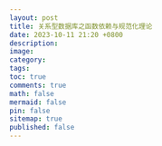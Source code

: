 ```yaml
---
layout: post
title: 关系型数据库之函数依赖与规范化理论
date: 2023-10-11 21:20 +0800
description:
image:
category:
tags:
toc: true
comments: true
math: false
mermaid: false
pin: false
sitemap: true
published: false
---
```

